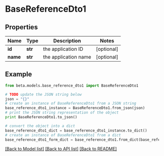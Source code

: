 # BaseReferenceDto1


## Properties
Name | Type | Description | Notes
------------ | ------------- | ------------- | -------------
**id** | **str** | the application ID | [optional] 
**name** | **str** | the application name | [optional] 

## Example

```python
from beta.models.base_reference_dto1 import BaseReferenceDto1

# TODO update the JSON string below
json = "{}"
# create an instance of BaseReferenceDto1 from a JSON string
base_reference_dto1_instance = BaseReferenceDto1.from_json(json)
# print the JSON string representation of the object
print BaseReferenceDto1.to_json()

# convert the object into a dict
base_reference_dto1_dict = base_reference_dto1_instance.to_dict()
# create an instance of BaseReferenceDto1 from a dict
base_reference_dto1_form_dict = base_reference_dto1.from_dict(base_reference_dto1_dict)
```
[[Back to Model list]](../README.md#documentation-for-models) [[Back to API list]](../README.md#documentation-for-api-endpoints) [[Back to README]](../README.md)


